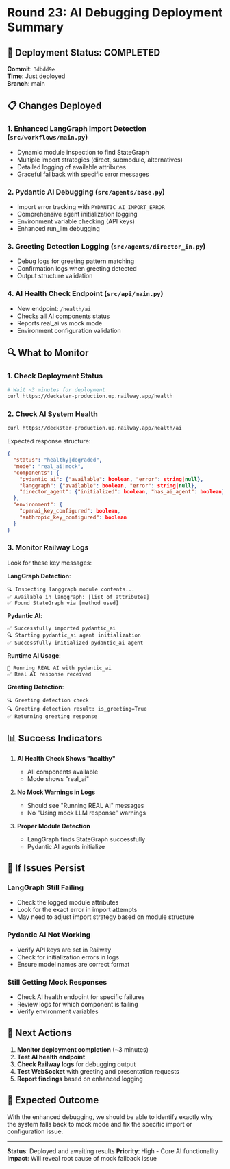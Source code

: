 # Round 23: AI Debugging Deployment Summary

## 🚀 Deployment Status: **COMPLETED**

**Commit**: `3dbdd9e`  
**Time**: Just deployed  
**Branch**: main  

## 📋 Changes Deployed

### 1. Enhanced LangGraph Import Detection (`src/workflows/main.py`)
- Dynamic module inspection to find StateGraph
- Multiple import strategies (direct, submodule, alternatives)
- Detailed logging of available attributes
- Graceful fallback with specific error messages

### 2. Pydantic AI Debugging (`src/agents/base.py`)
- Import error tracking with `PYDANTIC_AI_IMPORT_ERROR`
- Comprehensive agent initialization logging
- Environment variable checking (API keys)
- Enhanced run_llm debugging

### 3. Greeting Detection Logging (`src/agents/director_in.py`)
- Debug logs for greeting pattern matching
- Confirmation logs when greeting detected
- Output structure validation

### 4. AI Health Check Endpoint (`src/api/main.py`)
- New endpoint: `/health/ai`
- Checks all AI components status
- Reports real_ai vs mock mode
- Environment configuration validation

## 🔍 What to Monitor

### 1. Check Deployment Status
```bash
# Wait ~3 minutes for deployment
curl https://deckster-production.up.railway.app/health
```

### 2. Check AI System Health
```bash
curl https://deckster-production.up.railway.app/health/ai
```

Expected response structure:
```json
{
  "status": "healthy|degraded",
  "mode": "real_ai|mock",
  "components": {
    "pydantic_ai": {"available": boolean, "error": string|null},
    "langgraph": {"available": boolean, "error": string|null},
    "director_agent": {"initialized": boolean, "has_ai_agent": boolean}
  },
  "environment": {
    "openai_key_configured": boolean,
    "anthropic_key_configured": boolean
  }
}
```

### 3. Monitor Railway Logs

Look for these key messages:

**LangGraph Detection**:
```
🔍 Inspecting langgraph module contents...
✅ Available in langgraph: [list of attributes]
✅ Found StateGraph via [method used]
```

**Pydantic AI**:
```
✅ Successfully imported pydantic_ai
🔍 Starting pydantic_ai agent initialization
✅ Successfully initialized pydantic_ai agent
```

**Runtime AI Usage**:
```
🤖 Running REAL AI with pydantic_ai
✅ Real AI response received
```

**Greeting Detection**:
```
🔍 Greeting detection check
🔍 Greeting detection result: is_greeting=True
✅ Returning greeting response
```

## 📊 Success Indicators

1. **AI Health Check Shows "healthy"**
   - All components available
   - Mode shows "real_ai"

2. **No Mock Warnings in Logs**
   - Should see "Running REAL AI" messages
   - No "Using mock LLM response" warnings

3. **Proper Module Detection**
   - LangGraph finds StateGraph successfully
   - Pydantic AI agents initialize

## 🐛 If Issues Persist

### LangGraph Still Failing
- Check the logged module attributes
- Look for the exact error in import attempts
- May need to adjust import strategy based on module structure

### Pydantic AI Not Working
- Verify API keys are set in Railway
- Check for initialization errors in logs
- Ensure model names are correct format

### Still Getting Mock Responses
- Check AI health endpoint for specific failures
- Review logs for which component is failing
- Verify environment variables

## 📝 Next Actions

1. **Monitor deployment completion** (~3 minutes)
2. **Test AI health endpoint**
3. **Check Railway logs** for debugging output
4. **Test WebSocket** with greeting and presentation requests
5. **Report findings** based on enhanced logging

## 🎯 Expected Outcome

With the enhanced debugging, we should be able to identify exactly why the system falls back to mock mode and fix the specific import or configuration issue.

---

**Status**: Deployed and awaiting results
**Priority**: High - Core AI functionality
**Impact**: Will reveal root cause of mock fallback issue